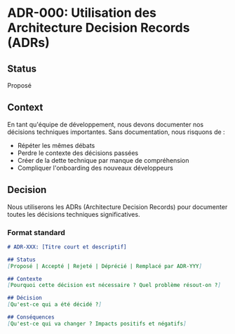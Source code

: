 # ADR-000: Utilisation des Architecture Decision Records (ADRs)

## Status
Proposé

## Context
En tant qu'équipe de développement, nous devons documenter nos décisions techniques importantes. Sans documentation, nous risquons de :
- Répéter les mêmes débats
- Perdre le contexte des décisions passées
- Créer de la dette technique par manque de compréhension
- Compliquer l'onboarding des nouveaux développeurs

## Decision
Nous utiliserons les ADRs (Architecture Decision Records) pour documenter toutes les décisions techniques significatives.

### Format standard
```markdown
# ADR-XXX: [Titre court et descriptif]

## Status
[Proposé | Accepté | Rejeté | Déprécié | Remplacé par ADR-YYY]

## Contexte
[Pourquoi cette décision est nécessaire ? Quel problème résout-on ?]

## Décision
[Qu'est-ce qui a été décidé ?]

## Conséquences
[Qu'est-ce qui va changer ? Impacts positifs et négatifs]